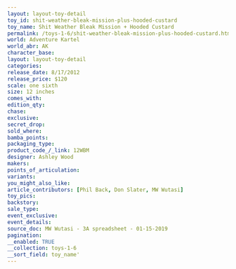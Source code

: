 ```yaml
---
layout: layout-toy-detail 
toy_id: shit-weather-bleak-mission-plus-hooded-custard
toy_name: Shit Weather Bleak Mission + Hooded Custard
permalink: /toys-1-6/shit-weather-bleak-mission-plus-hooded-custard.html
world: Adventure Kartel
world_abr: AK
character_base: 
layout: layout-toy-detail
categories: 
release_date: 8/17/2012
release_price: $120 
scale: one sixth
size: 12 inches
comes_with: 
edition_qty: 
chase: 
exclusive: 
secret_drop: 
sold_where: 
bamba_points: 
packaging_type: 
product_code_/_link: 12WBM
designer: Ashley Wood
makers: 
points_of_articulation: 
variants: 
you_might_also_like: 
article_contributors: [Phil Back, Don Slater, MW Wutasi]
toy_pics: 
backstory: 
sale_type: 
event_exclusive: 
event_details: 
source_doc: MW Wutasi - 3A spreadsheet - 01-15-2019
pagination: 
__enabled: TRUE
__collection: toys-1-6
__sort_field: toy_name'
---
```

